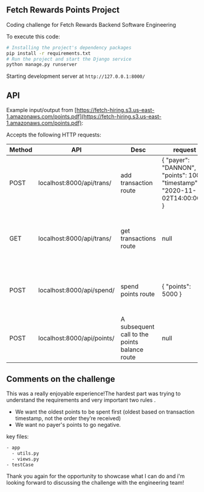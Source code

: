 ## Fetch Rewards Points Project

Coding challenge for Fetch Rewards Backend Software Engineering

To execute this code:

```bash
# Installing the project's dependency packages
pip install -r requirements.txt
# Run the project and start the Django service
python manage.py runserver
```
Starting development server at `http://127.0.0.1:8000/`



## API
Example input/output from [https://fetch-hiring.s3.us-east-1.amazonaws.com/points.pdf](https://fetch-hiring.s3.us-east-1.amazonaws.com/points.pdf):

Accepts the following HTTP requests:


| Method | API                        | Desc                                          | request                                                                    | response                                                                                                                     |
|--------|----------------------------|-----------------------------------------------|----------------------------------------------------------------------------|------------------------------------------------------------------------------------------------------------------------------|
| POST   | localhost:8000/api/trans/  | add transaction route                         | { "payer": "DANNON", "points": 1000, "timestamp": "2020-11-02T14:00:00Z" } | {'code': 200, 'msg': 'add transaction successfully'}                                                                         | 
| GET    | localhost:8000/api/trans/  | get transactions route                        | null                                                                       | [[{"payer": "DANNON","points": 300,"unused_points": 0,"timestamp": "2020-10-31T10:00:00Z","is_credit": true}]                                                                                                                           | 
| POST   | localhost:8000/api/spend/  | spend points route                            | { "points": 5000 }                                                         | [{ "payer": "DANNON", "points": -100 },{ "payer": "UNILEVER", "points": -200 },{ "payer": "MILLER COORS", "points": -4,700}] |
| POST   | localhost:8000/api/points/ | A subsequent call to the points balance route | null                                                                       | {"DANNON": 1000,”UNILEVER” : 0, ,"MILLER COORS": 5300}                                                                       |                                                                                                                            |




## Comments on the challenge
This was a really enjoyable experience!The hardest part was trying to understand the requirements and very important two rules .
 - We want the oldest points to be spent first (oldest based on transaction timestamp, not the order they’re received)
 - We want no payer's points to go negative.

key files:
```bash
- app
  - utils.py
  - views.py
- testCase
```

Thank you again for the opportunity to showcase what I can do and i'm looking forward to discussing the challenge with the engineering team!


